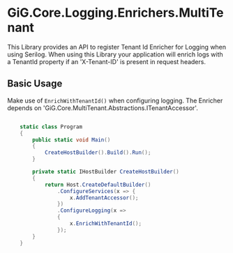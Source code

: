 # GiG.Core.Logging.Enrichers.MultiTenant

This Library provides an API to register Tenant Id Enricher for Logging when using Serilog.
When using this Library your application will enrich logs with a TenantId property if an 'X-Tenant-ID' is present in request headers.

## Basic Usage

Make use of `EnrichWithTenantId()` when configuring logging. The Enricher depends on 'GiG.Core.MultiTenant.Abstractions.ITenantAccessor'.


```csharp

	static class Program
    {
        public static void Main()
        {
            CreateHostBuilder().Build().Run();
        }

        private static IHostBuilder CreateHostBuilder()
        {
            return Host.CreateDefaultBuilder()
				.ConfigureServices(x => {
					x.AddTenantAccessor();
				})
				.ConfigureLogging(x =>
				{
					x.EnrichWithTenantId();
				});
        }
    }

```